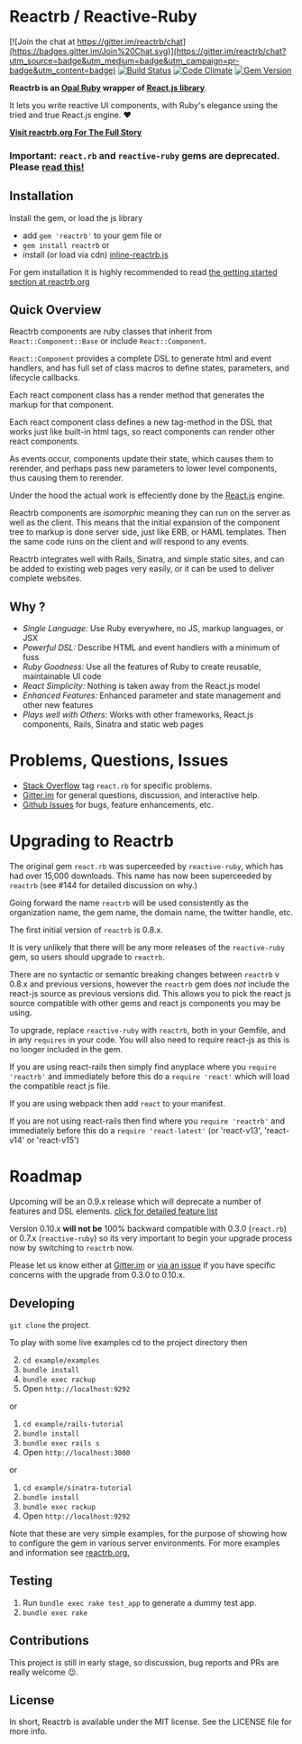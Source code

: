 # Reactrb / Reactive-Ruby

[![Join the chat at https://gitter.im/reactrb/chat](https://badges.gitter.im/Join%20Chat.svg)](https://gitter.im/reactrb/chat?utm_source=badge&utm_medium=badge&utm_campaign=pr-badge&utm_content=badge)
[![Build Status](https://travis-ci.org/reactrb/reactrb.svg)](https://travis-ci.org/reactrb/reactrb)
[![Code Climate](https://codeclimate.com/github/reactrb/reactrb/badges/gpa.svg)](https://codeclimate.com/github/reactrb/reactrb)
[![Gem Version](https://badge.fury.io/rb/reactrb.svg)](https://badge.fury.io/rb/reactrb)

**Reactrb is an [Opal Ruby](http://opalrb.org) wrapper of
[React.js library](http://facebook.github.io/reactrb/)**.

It lets you write reactive UI components, with Ruby's elegance using the tried
and true React.js engine. :heart:

[**Visit reactrb.org For The Full Story**](http://reactrb.org)

### Important: `react.rb` and `reactive-ruby` gems are **deprecated.** Please [read this!](#upgrading-to-reactrb)

## Installation

Install the gem, or load the js library

+ add `gem 'reactrb'` to your gem file or
+ `gem install reactrb` or
+ install (or load via cdn) [inline-reactrb.js](http://github.com/reactrb/inline-reactrb)

For gem installation it is highly recommended to read [the getting started section at reactrb.org](http://reactrb.org/docs/getting-started.html)

## Quick Overview

Reactrb components are ruby classes that inherit from `React::Component::Base` or include `React::Component`.

`React::Component` provides a complete DSL to generate html and event handlers, and has full set of class macros to define states, parameters, and lifecycle callbacks.

Each react component class has a render method that generates the markup for that component.

Each react component class defines a new tag-method in the DSL that works just like built-in html tags, so react components can render other react components.

As events occur, components update their state, which causes them to rerender, and perhaps pass new parameters to lower level components, thus causing them to rerender.  

Under the hood the actual work is effeciently done by the [React.js](http://facebook.github.io/reactrb/) engine.

Reactrb components are *isomorphic* meaning they can run on the server as well as the client.  This means that the initial expansion of the component tree to markup is done server side, just like ERB, or HAML templates.   Then the same code runs on the client and will respond to any events.   

Reactrb integrates well with Rails, Sinatra, and simple static sites, and can be added to existing web pages very easily, or it can be used to deliver complete websites.

## Why ?

+ *Single Language:*  Use Ruby everywhere, no JS, markup languages, or JSX
+ *Powerful DSL:* Describe HTML and event handlers with a minimum of fuss
+ *Ruby Goodness:* Use all the features of Ruby to create reusable, maintainable UI code
+ *React Simplicity:* Nothing is taken away from the React.js model
+ *Enhanced Features:* Enhanced parameter and state management and other new features
+ *Plays well with Others:* Works with other frameworks, React.js components, Rails, Sinatra and static web pages

# Problems, Questions, Issues

+ [Stack Overflow](http://stackoverflow.com/questions/tagged/react.rb) tag `react.rb` for specific problems.
+ [Gitter.im](https://gitter.im/reactrb/chat) for general questions, discussion, and interactive help.
+ [Github Issues](https://github.com/reactrb/reactrb/issues) for bugs, feature enhancements, etc.


# Upgrading to Reactrb

The original gem `react.rb` was superceeded by `reactive-ruby`, which has had over 15,000 downloads.  This name has now been superceeded by `reactrb` (see #144 for detailed discussion on why.)

Going forward the name `reactrb` will be used consistently as the organization name, the gem name, the domain name, the twitter handle, etc.

The first initial version of `reactrb` is 0.8.x.  

It is very unlikely that there will be any more releases of the `reactive-ruby` gem, so users should upgrade to `reactrb`.

There are no syntactic or semantic breaking changes between `reactrb` v 0.8.x and
previous versions, however the `reactrb` gem does *not* include the react-js source as previous versions did.  This allows you to pick the react js source compatible with other gems and react js components you may be using.

To upgrade, replace `reactive-ruby` with `reactrb`, both in your Gemfile, and in any `requires` in your code.   You will also need to require react-js as this is no longer included in the gem.  

If you are using react-rails then simply find anyplace where you `require 'reactrb'` and immediately before this do a `require 'react'` which will load the compatible react js file.

If you are using webpack then add `react` to your manifest.

If you are not using react-rails then find where you `require 'reactrb'` and immediately before this do a `require 'react-latest'` (or 'react-v13', 'react-v14' or 'react-v15')

# Roadmap

Upcoming will be an 0.9.x release which will deprecate a number of features and DSL elements.  [click for detailed feature list](https://github.com/reactrb/reactrb/milestones/0.9.x)

Version 0.10.x **will not be** 100% backward compatible with 0.3.0 (`react.rb`) or 0.7.x (`reactive-ruby`) so its very important to begin your upgrade process now by switching to `reactrb` now.

Please let us know either at [Gitter.im](https://gitter.im/reactrb/chat) or [via an issue](https://github.com/reactrb/reactrb/issues) if you have specific concerns with the upgrade from 0.3.0 to 0.10.x.

## Developing

`git clone` the project.

To play with some live examples cd to the project directory then

2. `cd example/examples`
2. `bundle install`
3. `bundle exec rackup`
4. Open `http://localhost:9292`

or

1. `cd example/rails-tutorial`
2. `bundle install`
3. `bundle exec rails s`
4. Open `http://localhost:3000`

or

1. `cd example/sinatra-tutorial`
2. `bundle install`
3. `bundle exec rackup`
4. Open `http://localhost:9292`

Note that these are very simple examples, for the purpose of showing how to configure the gem in various server environments.  For more  examples and information see [reactrb.org.](http://reactrb.org)

## Testing

1. Run `bundle exec rake test_app` to generate a dummy test app.
2. `bundle exec rake`

## Contributions

This project is still in early stage, so discussion, bug reports and PRs are
really welcome :wink:.   


## License

In short, Reactrb is available under the MIT license. See the LICENSE file for
more info.
